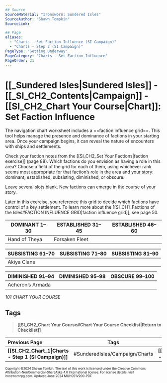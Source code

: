 ```yaml
---
## Source
SourceMaterial: "Ironsworn: Sundered Isles"
SourceAuthor: "Shawn Tompkin"
SourceLink: 

## Page
aliases: 
  - "Charts - Set Faction Influence (SI Campaign)"
  - "Charts - Step 2 (SI Campaign)"
PageType: "Getting Underway"
PageCategory: "Charts - Set Faction Influence"
PageOrder: 21
---
```

# [[_Sundered Isles|Sundered Isles]] - [[_SI_CH2_Contents|Campaign]] - [[SI_CH2_Chart Your Course|Chart]]: Set Faction Influence
The navigation chart worksheet includes a ==faction influence grid==. This tool helps manage the presence and dominance of factions in your starting area. Once your campaign begins, it can reveal the nature of encounters with ships and settlements.

Check your faction notes from the [[SI_CH2_Set Your Factions|faction exercise]] (page 88). Which factions do you envision as having a role in this area? Choose a field of the grid for  each of them, using whichever rank seems most appropriate for that faction’s role in the area and your story: dominant, established, subsisting, diminished, or obscure.

Leave several slots blank. New factions can emerge in the course of your story.

Later in this exercise, you reference this grid to decide which factions have control of a key settlement. To learn more about the [[SI_CH1_Factions of the Isles#FACTION INFLUENCE GRID|faction influence grid]], see page 50.

| DOMINANT 1–30 | ESTABLISHED 31–45 | ESTABLISHED 46–60 |
| --- | --- | --- |
| Hand of Theya | Forsaken Fleet |  |

| SUBSISTING 61–70 | SUBSISTING 71–80 | SUBSISTING 81–90 |
| --- | --- | --- |
| Akiya Clans |  |  |

| DIMINISHED 91–94 | DIMINISHED 95–98 | OBSCURE 99–100 |
| --- | --- | --- |
| Acheron’s Armada |  |  |

*101 CHART YOUR COURSE*

## Tags
> **[[SI_CH2_Chart Your Course#Chart Your Course Checklist|Return to Checklist]]**

| Previous Page | Tags | Next Page |
| :--- | :---: | ---: |
| **[[SI_CH2_Chart_1\|Charts - Step 1 (SI Campaign)]]** | #SunderedIsles/Campaign/Charts | **[[SI_Ch2_Chart_3\|Charts - Step 3 (SI Campaign)]]** |

<font size=-2>Copyright ©2024 Shawn Tomkin. The text of this work is licensed under the Creative Commons Attribution-NonCommercial-ShareAlike 4.0 International license. For license details, visit ironswornrpg.com. Updated June 2024 MUH051V200-PDF</font>